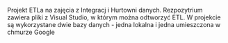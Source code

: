 Projekt ETLa na zajęcia z Integracj i Hurtowni danych. Rezpozytrium zawiera pliki z Visual Studio, w którym można odtworzyć ETL. W projekcie są wykorzystane dwie bazy danych - jedna lokalna i jedna umieszczona w chmurze Google
